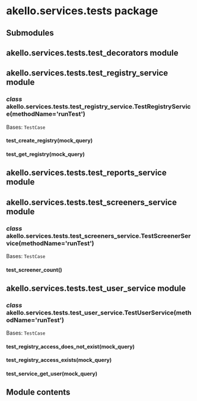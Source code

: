 # akello.services.tests package

## Submodules

## akello.services.tests.test_decorators module

## akello.services.tests.test_registry_service module

### *class* akello.services.tests.test_registry_service.TestRegistryService(methodName='runTest')

Bases: `TestCase`

#### test_create_registry(mock_query)

#### test_get_registry(mock_query)

## akello.services.tests.test_reports_service module

## akello.services.tests.test_screeners_service module

### *class* akello.services.tests.test_screeners_service.TestScreenerService(methodName='runTest')

Bases: `TestCase`

#### test_screener_count()

## akello.services.tests.test_user_service module

### *class* akello.services.tests.test_user_service.TestUserService(methodName='runTest')

Bases: `TestCase`

#### test_registry_access_does_not_exist(mock_query)

#### test_registry_access_exists(mock_query)

#### test_service_get_user(mock_query)

## Module contents
